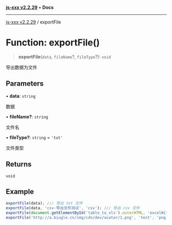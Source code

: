 [**js-xxx v2.2.29**](../README.md) • **Docs**

***

[js-xxx v2.2.29](../README.md) / exportFile

# Function: exportFile()

> **exportFile**(`data`, `fileName`?, `fileType`?): `void`

导出数据为文件

## Parameters

• **data**: `string`

数据

• **fileName?**: `string`

文件名

• **fileType?**: `string` = `'txt'`

文件类型

## Returns

`void`

## Example

```ts
exportFile(data); /// 导出 txt 文件
exportFile(data, 'csv-导出文件测试', 'csv'); /// 导出 csv 文件
exportFile(document.getElementById('table_to_xls').outerHTML, 'excelWithStyle', 'xls'); /// 导出表格为带样式的 excel xls 文件
exportFile('http://a.biugle.cn/img/cdn/dev/avatar/1.png', 'test', 'png'); /// 导出 png 文件
```
